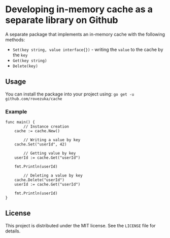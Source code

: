 # Developing in-memory cache as a separate library on Github

A separate package that implements an in-memory cache with the following methods:

- `Set(key string, value interface{})` - writing the `value` to the cache by the `key`
- `Get(key string)`
- `Delete(key)`

## Usage

You can install the package into your project using:
`go get -u github.com/rovezuka/cache`

### Example
```
func main() {
        // Instance creation
	cache := cache.New()

        // Writing a value by key
	cache.Set("userId", 42)

        // Getting value by key
	userId := cache.Get("userId")

	fmt.Println(userId)

        // Deleting a value by key
	cache.Delete("userId")
	userId := cache.Get("userId")

	fmt.Println(userId)
}
```

## License
This project is distributed under the MIT license. See the `LICENSE` file for details.
